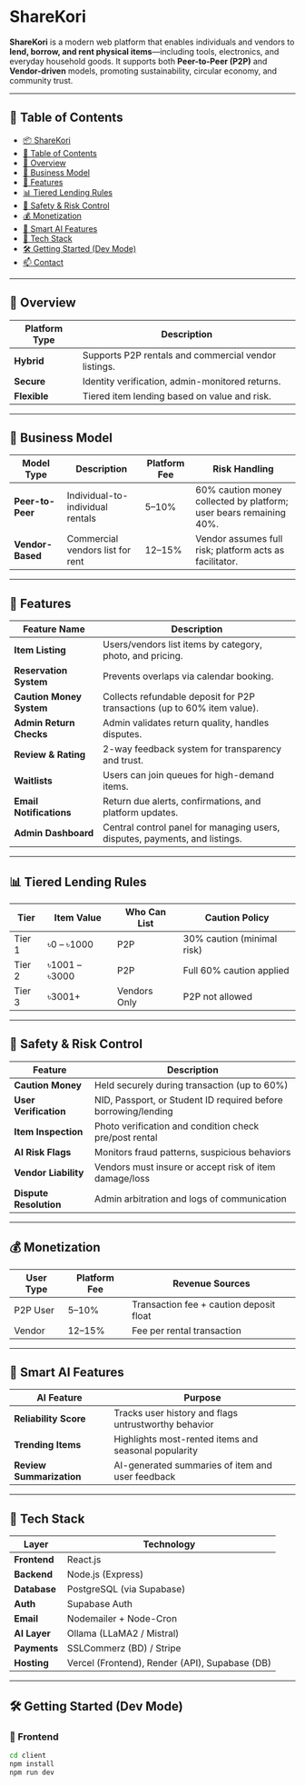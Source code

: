 # ShareKori

**ShareKori** is a modern web platform that enables individuals and vendors to **lend, borrow, and rent physical items**—including tools, electronics, and everyday household goods. It supports both **Peer-to-Peer (P2P)** and **Vendor-driven** models, promoting sustainability, circular economy, and community trust.

---

## 🧭 Table of Contents

- [📦 ShareKori](#-sharekori)
- [🧭 Table of Contents](#-table-of-contents)
- [🚀 Overview](#-overview)
- [💼 Business Model](#-business-model)
- [🌟 Features](#-features)
- [📊 Tiered Lending Rules](#-tiered-lending-rules)
- [🔐 Safety & Risk Control](#-safety--risk-control)
- [💰 Monetization](#-monetization)
- [🧠 Smart AI Features](#-smart-ai-features)
- [🧱 Tech Stack](#-tech-stack)
- [🛠️ Getting Started (Dev Mode)](#️-getting-started-dev-mode)
- [📫 Contact](#-contact)

---

## 🚀 Overview

| Platform Type | Description                                      |
|---------------|--------------------------------------------------|
| **Hybrid**    | Supports P2P rentals and commercial vendor listings. |
| **Secure**    | Identity verification, admin-monitored returns.  |
| **Flexible**  | Tiered item lending based on value and risk.     |

---

## 💼 Business Model

| Model Type     | Description                                 | Platform Fee | Risk Handling                                                                 |
|----------------|---------------------------------------------|--------------|--------------------------------------------------------------------------------|
| **Peer-to-Peer** | Individual-to-individual rentals           | 5–10%        | 60% caution money collected by platform; user bears remaining 40%.            |
| **Vendor-Based** | Commercial vendors list for rent           | 12–15%       | Vendor assumes full risk; platform acts as facilitator.                      |

---

## 🌟 Features

| Feature Name             | Description                                                                 |
|--------------------------|-----------------------------------------------------------------------------|
| **Item Listing**         | Users/vendors list items by category, photo, and pricing.                  |
| **Reservation System**   | Prevents overlaps via calendar booking.                                    |
| **Caution Money System** | Collects refundable deposit for P2P transactions (up to 60% item value).   |
| **Admin Return Checks**  | Admin validates return quality, handles disputes.                          |
| **Review & Rating**      | 2-way feedback system for transparency and trust.                          |
| **Waitlists**            | Users can join queues for high-demand items.                              |
| **Email Notifications**  | Return due alerts, confirmations, and platform updates.                   |
| **Admin Dashboard**      | Central control panel for managing users, disputes, payments, and listings.|

---

## 📊 Tiered Lending Rules

| Tier   | Item Value       | Who Can List     | Caution Policy             |
|--------|------------------|------------------|-----------------------------|
| Tier 1 | ৳0 – ৳1000        | P2P              | 30% caution (minimal risk)  |
| Tier 2 | ৳1001 – ৳3000     | P2P              | Full 60% caution applied    |
| Tier 3 | ৳3001+            | Vendors Only     | P2P not allowed             |

---

## 🔐 Safety & Risk Control

| Feature               | Description                                                             |
|------------------------|-------------------------------------------------------------------------|
| **Caution Money**      | Held securely during transaction (up to 60%)                            |
| **User Verification**  | NID, Passport, or Student ID required before borrowing/lending          |
| **Item Inspection**    | Photo verification and condition check pre/post rental                 |
| **AI Risk Flags**      | Monitors fraud patterns, suspicious behaviors                          |
| **Vendor Liability**   | Vendors must insure or accept risk of item damage/loss                  |
| **Dispute Resolution** | Admin arbitration and logs of communication                            |

---

## 💰 Monetization

| User Type   | Platform Fee | Revenue Sources                                      |
|-------------|--------------|------------------------------------------------------|
| P2P User    | 5–10%        | Transaction fee + caution deposit float              |
| Vendor      | 12–15%       | Fee per rental transaction                          |

---

## 🧠 Smart AI Features

| AI Feature               | Purpose                                                        |
|--------------------------|----------------------------------------------------------------|
| **Reliability Score**    | Tracks user history and flags untrustworthy behavior           |
| **Trending Items**       | Highlights most-rented items and seasonal popularity           |
| **Review Summarization** | AI-generated summaries of item and user feedback               |

---

## 🧱 Tech Stack

| Layer       | Technology                   |
|-------------|------------------------------|
| **Frontend**| React.js                     |
| **Backend** | Node.js (Express)            |
| **Database**| PostgreSQL (via Supabase)    |
| **Auth**    | Supabase Auth                |
| **Email**   | Nodemailer + Node-Cron       |
| **AI Layer**| Ollama (LLaMA2 / Mistral)    |
| **Payments**| SSLCommerz (BD) / Stripe     |
| **Hosting** | Vercel (Frontend), Render (API), Supabase (DB) |

---

## 🛠️ Getting Started (Dev Mode)

### 🚧 Frontend

```bash
cd client
npm install
npm run dev
